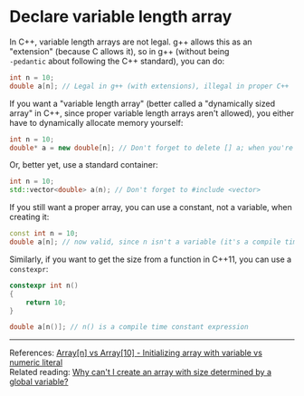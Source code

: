 # Declare variable length array

In C++, variable length arrays are not legal. g++ allows this as an "extension" (because C allows it), so in g++ (without being\
`-pedantic` about following the C++ standard), you can do:

```cpp
int n = 10;
double a[n]; // Legal in g++ (with extensions), illegal in proper C++
```

If you want a "variable length array" (better called a "dynamically sized array" in C++, since proper variable length arrays aren't allowed), you either have to dynamically allocate memory yourself:

```cpp
int n = 10;
double* a = new double[n]; // Don't forget to delete [] a; when you're done!
```

Or, better yet, use a standard container:

```cpp
int n = 10;
std::vector<double> a(n); // Don't forget to #include <vector>
```

If you still want a proper array, you can use a constant, not a variable, when creating it:

```cpp
const int n = 10;
double a[n]; // now valid, since n isn't a variable (it's a compile time constant)
```

Similarly, if you want to get the size from a function in C++11, you can use a `constexpr`:

```cpp
constexpr int n()
{
    return 10;
}

double a[n()]; // n() is a compile time constant expression
```

***

References: [Array\[n\] vs Array\[10\] - Initializing array with variable vs numeric literal](https://stackoverflow.com/questions/15013077/arrayn-vs-array10-initializing-array-with-variable-vs-numeric-literal)\
Related reading: [Why can't I create an array with size determined by a global variable?](https://stackoverflow.com/questions/2427336/why-cant-i-create-an-array-with-size-determined-by-a-global-variable)
